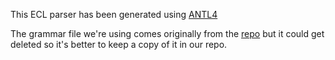 This ECL parser has been generated using [ANTL4](https://github.com/antlr/antlr4)

The grammar file we're using comes originally from the [repo](https://github.com/IHTSDO/snomed-ecl-parser/tree/master/src/main/antlr4/org/snomed/langauges/ecl/generated/parser) but it could get deleted so it's better to keep a copy of it in our repo.
